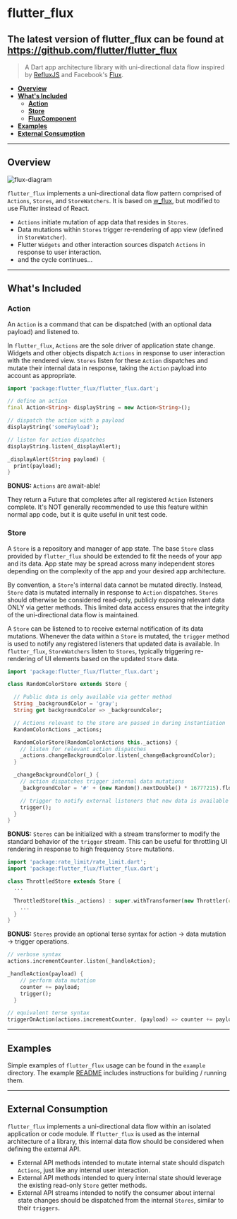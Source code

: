 # flutter_flux

## The latest version of flutter_flux can be found at https://github.com/flutter/flutter_flux 

> A Dart app architecture library with uni-directional data flow inspired by [RefluxJS](https://github.com/reflux/refluxjs) and Facebook's [Flux](https://facebook.github.io/flux/).

- [**Overview**](#overview)
- [**What's Included**](#whats-included)
  - [**Action**](#action)
  - [**Store**](#store)
  - [**FluxComponent**](#fluxcomponent)
- [**Examples**](#examples)
- [**External Consumption**](#external-consumption)

---

## Overview

![flux-diagram](https://github.com/Workiva/w_flux/blob/images/images/flux_diagram.png)

`flutter_flux` implements a uni-directional data flow pattern comprised of `Actions`, `Stores`, and `StoreWatchers`.
It is based on [w_flux](https://github.com/Workiva/w_flux), but modified to use Flutter instead of React.

- `Actions` initiate mutation of app data that resides in `Stores`.
- Data mutations within `Stores` trigger re-rendering of app view (defined in `StoreWatcher`).
- Flutter `Widgets` and other interaction sources dispatch `Actions` in response to user interaction.
- and the cycle continues...

---

## What's Included


### Action

An `Action` is a command that can be dispatched (with an optional data payload) and listened to.

In `flutter_flux`, `Actions` are the sole driver of application state change. Widgets and other objects dispatch `Actions` in response to 
user interaction with the rendered view. `Stores` listen for these `Action` dispatches and mutate their internal data in
response, taking the `Action` payload into account as appropriate.

```dart
import 'package:flutter_flux/flutter_flux.dart';

// define an action
final Action<String> displayString = new Action<String>();

// dispatch the action with a payload
displayString('somePayload');

// listen for action dispatches
displayString.listen(_displayAlert);

_displayAlert(String payload) {
  print(payload);
}
```

**BONUS:** `Actions` are await-able!

They return a Future that completes after all registered `Action` listeners complete.  It's NOT generally recommended to
use this feature within normal app code, but it is quite useful in unit test code.


### Store

A `Store` is a repository and manager of app state. The base `Store` class provided by `flutter_flux` should be extended to fit
the needs of your app and its data. App state may be spread across many independent stores depending on the complexity
of the app and your desired app architecture.

By convention, a `Store`'s internal data cannot be mutated directly. Instead, `Store` data is mutated internally in
response to `Action` dispatches. `Stores` should otherwise be considered read-only, publicly exposing relevant data ONLY
via getter methods.  This limited data access ensures that the integrity of the uni-directional data flow is maintained.

A `Store` can be listened to to receive external notification of its data mutations. Whenever the data within a `Store`
is mutated, the `trigger` method is used to notify any registered listeners that updated data is available.  In `flutter_flux`,
`StoreWatchers` listen to `Stores`, typically triggering re-rendering of UI elements based on the updated `Store` data.

```dart
import 'package:flutter_flux/flutter_flux.dart';

class RandomColorStore extends Store {

  // Public data is only available via getter method
  String _backgroundColor = 'gray';
  String get backgroundColor => _backgroundColor;

  // Actions relevant to the store are passed in during instantiation
  RandomColorActions _actions;

  RandomColorStore(RandomColorActions this._actions) {
    // listen for relevant action dispatches
    _actions.changeBackgroundColor.listen(_changeBackgroundColor);
  }

  _changeBackgroundColor(_) {
    // action dispatches trigger internal data mutations
    _backgroundColor = '#' + (new Random().nextDouble() * 16777215).floor().toRadixString(16);

    // trigger to notify external listeners that new data is available
    trigger();
  }
}
```

**BONUS:** `Stores` can be initialized with a stream transformer to modify the standard behavior of the `trigger` stream.
This can be useful for throttling UI rendering in response to high frequency `Store` mutations.

```dart
import 'package:rate_limit/rate_limit.dart';
import 'package:flutter_flux/flutter_flux.dart';

class ThrottledStore extends Store {
  ...

  ThrottledStore(this._actions) : super.withTransformer(new Throttler(const Duration(milliseconds: 30))) {
    ...
  }
}
```

**BONUS:** `Stores` provide an optional terse syntax for action -> data mutation -> trigger operations.

```dart
// verbose syntax
actions.incrementCounter.listen(_handleAction);

_handleAction(payload) {
    // perform data mutation
    counter += payload;
    trigger();
  }

// equivalent terse syntax
triggerOnAction(actions.incrementCounter, (payload) => counter += payload);
```

---

## Examples

Simple examples of `flutter_flux` usage can be found in the `example` directory. The example [README](example/README.md)
includes instructions for building / running them.


---

## External Consumption

`flutter_flux` implements a uni-directional data flow within an isolated application or code module. If `flutter_flux` is used as the
internal architecture of a library, this internal data flow should be considered when defining the external API.

- External API methods intended to mutate internal state should dispatch `Actions`, just like any internal user interaction.
- External API methods intended to query internal state should leverage the existing read-only `Store` getter methods.
- External API streams intended to notify the consumer about internal state changes should be dispatched from the
internal `Stores`, similar to their `triggers`.

